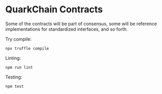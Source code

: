 # QuarkChain Contracts

Some of the contracts will be part of consensus, some will be reference implementations for standardized interfaces, and so forth.

Try compile:

```
npx truffle compile
```

Linting:

```
npm run lint
```

Testing:

```
npm test
```
